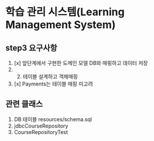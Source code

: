 # 학습 관리 시스템(Learning Management System)

## step3 요구사항

1. [x] 앞단계에서 구현한 도메인 모델 DB와 매핑하고 데이터 저장
2. 
   2. 테이블 설계하고 객체매핑
2. [x] Payments는 테이블 매핑 미고려

## 관련 클래스

1. DB 테이블 resources/schema.sql
2. jdbcCourseRepository
3. CourseRepositoryTest

